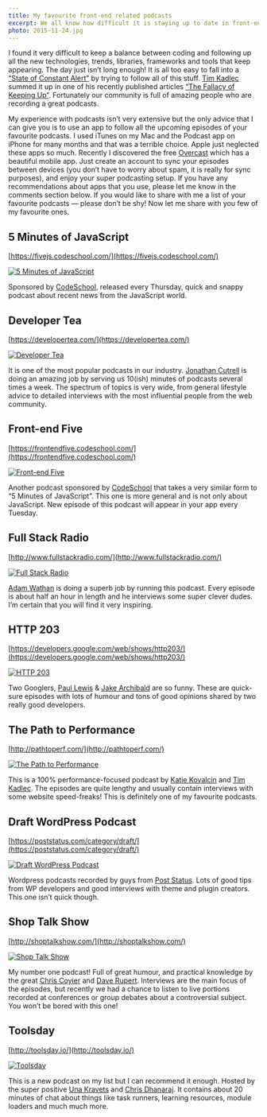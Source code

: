 ```yaml
---
title: My favourite front-end related podcasts
excerpt: We all know how difficult it is staying up to date in front-end development. The day is not long enough. The solution? Podcasts to the rescue!
photo: 2015-11-24.jpg
---
```


I found it very difficult to keep a balance between coding and following up all the new technologies, trends, libraries, frameworks and tools that keep appearing. The day just isn’t long enough! It is all too easy to fall into a [“State of Constant Alert”](https://developertea.com/episodes/17907) by trying to follow all of this stuff. [Tim Kadlec](https://twitter.com/tkadlec) summed it up in one of his recently published articles [“The Fallacy of Keeping Up”](https://timkadlec.com/2015/09/the-fallacy-of-keeping-up/). Fortunately our community is full of amazing people who are recording a great podcasts.

My experience with podcasts isn’t very extensive but the only advice that I can give you is to use an app to follow all the upcoming episodes of your favourite podcasts. I used iTunes on my Mac and the Podcast app on iPhone for many months and that was a terrible choice. Apple just neglected these apps so much. Recently I discovered the free [Overcast](https://overcast.fm) which has a beautiful mobile app. Just create an account to sync your episodes between devices (you don’t have to worry about spam, it is really for sync purposes), and enjoy your super podcasting setup. If you have any recommendations about apps that you use, please let me know in the comments section below. If you would like to share with me a list of your favourite podcasts — please don’t be shy! Now let me share with you few of my favourite ones.

## 5 Minutes of JavaScript

[https://fivejs.codeschool.com/](https://fivejs.codeschool.com/)

[![5 Minutes of JavaScript](/photos/2015-11-24-1.jpg)](https://fivejs.codeschool.com/)

Sponsored by [CodeSchool](https://www.codeschool.com/), released every Thursday, quick and snappy podcast about recent news from the JavaScript world.

## Developer Tea

[https://developertea.com/](https://developertea.com/)

[![Developer Tea](/photos/2015-11-24-2.jpg)](https://developertea.com/)

It is one of the most popular podcasts in our industry. [Jonathan Cutrell](https://twitter.com/JCutrell) is doing an amazing job by serving us 10(ish) minutes of podcasts several times a week. The spectrum of topics is very wide, from general lifestyle advice to detailed interviews with the most influential people from the web community.

## Front-end Five

[https://frontendfive.codeschool.com/](https://frontendfive.codeschool.com/)

[![Front-end Five](/photos/2015-11-24-3.jpg)](https://frontendfive.codeschool.com/)

Another podcast sponsored by [CodeSchool](https://www.codeschool.com/) that takes a very similar form to “5 Minutes of JavaScript”. This one is more general and is not only about JavaScript. New episode of this podcast will appear in your app every Tuesday.

## Full Stack Radio

[http://www.fullstackradio.com/](http://www.fullstackradio.com/)

[![Full Stack Radio](/photos/2015-11-24-4.jpg)](http://www.fullstackradio.com/)

[Adam Wathan](https://twitter.com/adamwathan) is doing a superb job by running this podcast. Every episode is about half an hour in length and he interviews some super clever dudes. I’m certain that you will find it very inspiring.

## HTTP 203

[https://developers.google.com/web/shows/http203/](https://developers.google.com/web/shows/http203/)

[![HTTP 203](/photos/2015-11-24-5.jpg)](https://developers.google.com/web/shows/http203/)

Two Googlers, [Paul Lewis](https://twitter.com/aerotwist) & [Jake Archibald](https://twitter.com/jaffathecake) are so funny. These are quick-sure episodes with lots of humour and tons of good opinions shared by two really good developers.

## The Path to Performance

[http://pathtoperf.com/](http://pathtoperf.com/)

[![The Path to Performance](/photos/2015-11-24-6.jpg)](http://pathtoperf.com/)

This is a 100% performance-focused podcast by [Katie Kovalcin](https://twitter.com/katiekovalcin) and [Tim Kadlec](https://twitter.com/tkadlec). The episodes are quite lengthy and usually contain interviews with some website speed-freaks! This is definitely one of my favourite podcasts.

## Draft WordPress Podcast

[https://poststatus.com/category/draft/](https://poststatus.com/category/draft/)

[![Draft WordPress Podcast](/photos/2015-11-24-7.jpg)](https://poststatus.com/category/draft/)

Wordpress podcasts recorded by guys from [Post Status](https://poststatus.com/). Lots of good tips from WP developers and good interviews with theme and plugin creators. This one isn’t quick though.

## Shop Talk Show

[http://shoptalkshow.com/](http://shoptalkshow.com/)

[![Shop Talk Show](/photos/2015-11-24-8.jpg)](http://shoptalkshow.com/)

My number one podcast! Full of great humour, and practical knowledge by the great [Chris Coyier](https://twitter.com/chriscoyier) and [Dave Rupert](https://twitter.com/davatron5000). Interviews are the main focus of the episodes, but recently we had a chance to listen to live portions recorded at conferences or group debates about a controversial subject. You won’t be bored with this one!

## Toolsday

[http://toolsday.io/](http://toolsday.io/)

[![Toolsday](/photos/2015-11-24-9.jpg)](http://toolsday.io/)

This is a new podcast on my list but I can recommend it enough. Hosted by the super positive [Una Kravets](https://twitter.com/una) and [Chris Dhanaraj](https://twitter.com/chrisdhanaraj). It contains about 20 minutes of chat about things like task runners, learning resources, module loaders and much much more.
